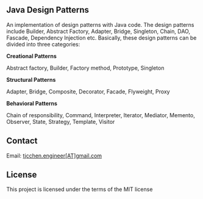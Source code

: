 <h2>Java Design Patterns</h2>
<p>
  An implementation of design patterns with Java code. The design patterns include Builder, Abstract Factory, Adapter, Bridge, Singleton, Chain, DAO, Fascade, Dependency Injection etc. Basically, these design patterns can be divided into three categories:
</p>

<strong>Creational Patterns</strong>
<p>
Abstract factory, Builder, Factory method, Prototype, Singleton
</p>

<strong>Structural Patterns</strong>
<p>Adapter, Bridge, Composite, Decorator, Facade, Flyweight, Proxy</p>

<strong>Behavioral Patterns</strong>
<p>Chain of responsibility, Command, Interpreter, Iterator, Mediator, Memento, Observer, State, Strategy, Template, Visitor</p>

<h2>Contact</h2>
<p>
  Email: <a href="mailto:tjcchen.engineer@gmail.com">tjcchen.engineer[AT]gmail.com</a>
</p>

<h2>License</h2>
<p>
  This project is licensed under the terms of the MIT license
</p>
